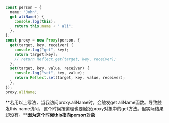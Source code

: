 ```ts
const person = {
  name: "John",
  get aliName() {
    console.log(this);
    return this.name + " ali";
  },
};
const proxy = new Proxy(person, {
  get(target, key, receiver) {
    console.log("get", key);
    return target[key];
    // return Reflect.get(target, key, receiver);
  },
  set(target, key, value, receiver) {
    console.log("set", key, value);
    return Reflect.set(target, key, value, receiver);
  },
});
proxy.aliName;

```

**若用以上写法，当我访问proxy.aliName时，会触发get aliName函数。导致触发this.name访问，这个时候按道理也要触发proxy对象中的get方法。但实际结果却没有。******因为这个时候this指向person对象****
